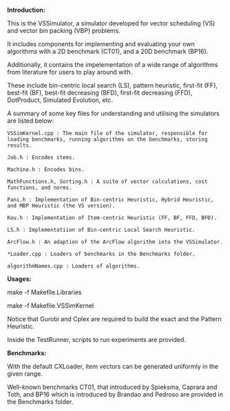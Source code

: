 __Introduction:__


This is the VSSimulator, a simulator developed for vector scheduling (VS) and vector bin packing (VBP) problems.

It includes components for implementing and evaluating your own algorithms with a 2D benchmark (CT01), and a 20D benchmark (BP16). 

Additionally, it contains the impelementation of a wide range of algorithms from literature for users to play around with. 

These include bin-centric local search (LS), pattern heuristic, first-fit (FF), best-fit (BF), best-fit decreasing (BFD), first-fit decreasing (FFD), DotProduct, Simulated Evolution, etc. 

A summary of some key files for understanding and utilising the simulators are listed below:

	VSSimKernel.cpp : The main file of the simulator, responsible for loading benchmarks, running algorithms on the benchmarks, storing results.

	Job.h : Encodes items.

	Machine.h : Encodes bins.

	MathFunctions.h, Sorting.h : A suite of vector calculations, cost functions, and norms.

	Pani.h : Implementation of Bin-centric Heuristic, Hybrid Heuristic, and MBP Heuristic (the VS version).

	Kou.h : Implementation of Item-centric Heuristic (FF, BF, FFD, BFD).

	LS.h : Implementatiion of Bin-centric Local Search Heuristic. 

	ArcFlow.h : An adaption of the ArcFlow algorithm into the VSSimulator.

	*Loader.cpp : Loaders of benchmarks in the Benchmarks folder.

	algorithmNames.cpp : Loaders of algorithms.



__Usages:__

make -f Makefile.Libraries

make -f Makefile.VSSimKernel

Notice that Gurobi and Cplex are required to build the exact and the Pattern Heuristic.

Inside the TestRunner, scripts to run experiments are provided.

__Benchmarks:__

With the default CXLoader, item vectors can be generated uniformly in the given range.

Well-known benchmarks CT01, that introduced by Spieksma, Caprara and Toth, and BP16 which is introduced by Brandao and Pedroso are provided in the Benchmarks folder. 
